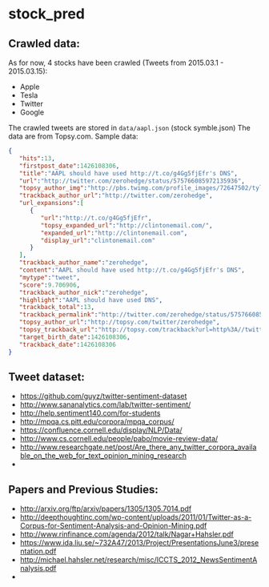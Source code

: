# stock_pred

## Crawled data:
As for now, 4 stocks have been crawled (Tweets from 2015.03.1 - 2015.03.15):
* Apple
* Tesla
* Twitter
* Google

The crawled tweets are stored in ```data/aapl.json``` (stock symble.json)
The data are from Topsy.com.
Sample data:
```json
{
   "hits":13,
   "firstpost_date":1426108306,
   "title":"AAPL should have used http://t.co/g4Gg5fjEfr's DNS",
   "url":"http://twitter.com/zerohedge/status/575766085972135936",
   "topsy_author_img":"http://pbs.twimg.com/profile_images/72647502/tyler_normal.jpg",
   "trackback_author_url":"http://twitter.com/zerohedge",
   "url_expansions":[
      {
         "url":"http://t.co/g4Gg5fjEfr",
         "topsy_expanded_url":"http://clintonemail.com/",
         "expanded_url":"http://clintonemail.com",
         "display_url":"clintonemail.com"
      }
   ],
   "trackback_author_name":"zerohedge",
   "content":"AAPL should have used http://t.co/g4Gg5fjEfr's DNS",
   "mytype":"tweet",
   "score":9.706906,
   "trackback_author_nick":"zerohedge",
   "highlight":"AAPL should have used DNS",
   "trackback_total":13,
   "trackback_permalink":"http://twitter.com/zerohedge/status/575766085972135936",
   "topsy_author_url":"http://topsy.com/twitter/zerohedge",
   "topsy_trackback_url":"http://topsy.com/trackback?url=http%3A//twitter.com/zerohedge/status/575766085972135936",
   "target_birth_date":1426108306,
   "trackback_date":1426108306
}
```
## Tweet dataset:
* https://github.com/guyz/twitter-sentiment-dataset
* http://www.sananalytics.com/lab/twitter-sentiment/
* http://help.sentiment140.com/for-students
* http://mpqa.cs.pitt.edu/corpora/mpqa_corpus/
* https://confluence.cornell.edu/display/NLP/Data/
* http://www.cs.cornell.edu/people/pabo/movie-review-data/
* http://www.researchgate.net/post/Are_there_any_twitter_corpora_available_on_the_web_for_text_opinion_mining_research
*

## Papers and Previous Studies:
* http://arxiv.org/ftp/arxiv/papers/1305/1305.7014.pdf
* http://deepthoughtinc.com/wp-content/uploads/2011/01/Twitter-as-a-Corpus-for-Sentiment-Analysis-and-Opinion-Mining.pdf
* http://www.rinfinance.com/agenda/2012/talk/Nagar+Hahsler.pdf
* https://www.ida.liu.se/~732A47/2013/Project/PresentationsJune3/presentation.pdf
* http://michael.hahsler.net/research/misc/ICCTS_2012_NewsSentimentAnalysis.pdf
*


